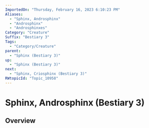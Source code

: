 ```yaml
---
ImportedOn: "Thursday, February 16, 2023 6:10:23 PM"
Aliases:
  - "Sphinx, Androsphinx"
  - "Androsphinx"
  - "Androsphinxes"
Category: "Creature"
Suffix: "Bestiary 3"
Tags:
  - "Category/Creature"
parent:
  - "Sphinx (Bestiary 3)"
up:
  - "Sphinx (Bestiary 3)"
next:
  - "Sphinx, Criosphinx (Bestiary 3)"
RWtopicId: "Topic_10958"
---
```

# Sphinx, Androsphinx (Bestiary 3)
## Overview
